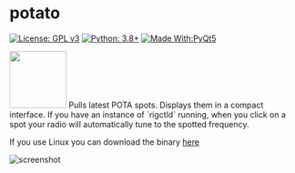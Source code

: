 # potato

[![License: GPL v3](https://img.shields.io/badge/License-GPLv3-blue.svg)](https://www.gnu.org/licenses/gpl-3.0)  [![Python: 3.8+](https://img.shields.io/badge/python-3.8+-blue.svg)](https://www.python.org/downloads/)  [![Made With:PyQt5](https://img.shields.io/badge/Made%20with-PyQt5-red)](https://pypi.org/project/PyQt5/)

<img src="https://github.com/mbridak/potato/raw/main/pic/potato.png" width="100">
Pulls latest POTA spots. Displays them in a compact interface. If you have an instance of `rigctld` running, when you click on a spot your radio will automatically tune to the spotted frequency.  
<br/>

If you use Linux you can download the binary [here](https://github.com/mbridak/potato/releases/download/21.5.11/potato)

![screenshot](https://github.com/mbridak/potato/raw/main/pic/screenshot.png)
